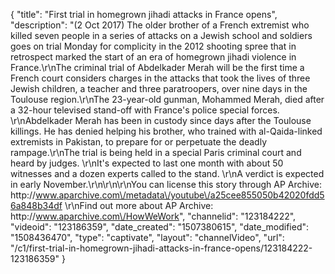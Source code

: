 {
    "title": "First trial in homegrown jihadi attacks in France opens",
    "description": "(2 Oct 2017) The older brother of a French extremist who killed seven people in a series of attacks on a Jewish school and soldiers goes on trial Monday for complicity in the 2012 shooting spree that in retrospect marked the start of an era of homegrown jihadi violence in France.\r\nThe criminal trial of Abdelkader Merah will be the first time a French court considers charges in the attacks that took the lives of three Jewish children, a teacher and three paratroopers, over nine days in the Toulouse region.\r\nThe 23-year-old gunman, Mohammed Merah, died after a 32-hour televised stand-off with France's police special forces. \r\nAbdelkader Merah has been in custody since days after the Toulouse killings. He has denied helping his brother, who trained with al-Qaida-linked extremists in Pakistan, to prepare for or perpetuate the deadly rampage.\r\nThe trial is being held in a special Paris criminal court and heard by judges. \r\nIt's expected to last one month with about 50 witnesses and a dozen experts called to the stand. \r\nA verdict is expected in early November.\r\n\r\n\r\nYou can license this story through AP Archive: http:\/\/www.aparchive.com\/metadata\/youtube\/a25cee855050b42020fdd56a848b34df \r\nFind out more about AP Archive: http:\/\/www.aparchive.com\/HowWeWork",
    "channelid": "123184222",
    "videoid": "123186359",
    "date_created": "1507380615",
    "date_modified": "1508436470",
    "type": "captivate",
    "layout": "channelVideo",
    "url": "\/c1\/first-trial-in-homegrown-jihadi-attacks-in-france-opens\/123184222-123186359"
}